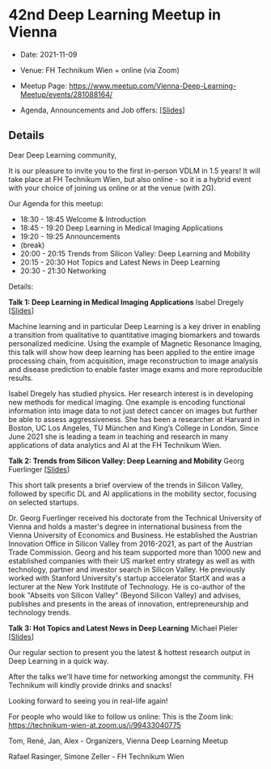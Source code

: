 # 42nd Deep Learning Meetup in Vienna

* Date: 2021-11-09
* Venue: FH Technikum Wien + online (via Zoom)
* Meetup Page: https://www.meetup.com/Vienna-Deep-Learning-Meetup/events/281088164/

* Agenda, Announcements and Job offers:
[[Slides](<./slides/42nd Deep Learning Meetup Intro - Announcements.pdf>)]

## Details


Dear Deep Learning community,

It is our pleasure to invite you to the first in-person VDLM in 1.5 years! It will take place at FH Technikum Wien, but also online - so it is a hybrid event with your choice of joining us online or at the venue (with 2G).

Our Agenda for this meetup:

* 18:30 - 18:45 Welcome & Introduction
* 18:45 - 19:20 Deep Learning in Medical Imaging Applications
* 19:20 - 19:25 Announcements
* (break)
* 20:00 - 20:15 Trends from Silicon Valley: Deep Learning and Mobility
* 20:15 - 20:30 Hot Topics and Latest News in Deep Learning
* 20:30 - 21:30 Networking

Details:

**Talk 1: Deep Learning in Medical Imaging Applications** 
Isabel Dregely
[[Slides](<./slides/Deep Learning in Medical Imaging Applications.pdf>)]

Machine learning and in particular Deep Learning is a key driver in enabling a transition from qualitative to quantitative imaging biomarkers and towards personalized medicine. Using the example of Magnetic Resonance Imaging, this talk will show how deep learning has been applied to the entire image processing chain, from acquisition, image reconstruction to image analysis and disease prediction to enable faster image exams and more reproducible results.

Isabel Dregely has studied physics. Her research interest is in developing new methods for medical imaging. One example is encoding functional information into image data to not just detect cancer on images but further be able to assess aggressiveness. She has been a researcher at Harvard in Boston, UC Los Angeles, TU München and King’s College in London. Since June 2021 she is leading a team in teaching and research in many applications of data analytics and AI at the FH Technikum Wien.

**Talk 2: Trends from Silicon Valley: Deep Learning and Mobility**
Georg Fuerlinger
[[Slides](<./slides/Silicon Valley_Mobility Innovation_Dr_Georg_Fuerlinger.pdf>)]


This short talk presents a brief overview of the trends in Silicon Valley, followed by specific DL and AI applications in the mobility sector, focusing on selected startups.

Dr. Georg Fuerlinger received his doctorate from the Technical University of Vienna and holds a master's degree in international business from the Vienna University of Economics and Business. He established the Austrian Innovation Office in Silicon Valley from 2016-2021, as part of the Austrian Trade Commission. Georg and his team supported more than 1000 new and established companies with their US market entry strategy as well as with technology, partner and investor search in Silicon Valley. He previously worked with Stanford University's startup accelerator StartX and was a lecturer at the New York Institute of Technology. He is co-author of the book "Abseits von Silicon Valley" (Beyond Silicon Valley) and advises, publishes and presents in the areas of innovation, entrepreneurship and technology trends.

**Talk 3: Hot Topics and Latest News in Deep Learning**
Michael Pieler
[[Slides](<./slides/Hot-Topics_Intro-to-scaling-laws-for-NN_CLIP-applications_42th-VDLM_20211109.pdf>)]

Our regular section to present you the latest & hottest research output in Deep Learning in a quick way.


After the talks we'll have time for networking amongst the community. FH Technikum will kindly provide drinks and snacks!

Looking forward to seeing you in real-life again!

For people who would like to follow us online:
This is the Zoom link: https://technikum-wien-at.zoom.us/j/99433040775

Tom, René, Jan, Alex - Organizers, Vienna Deep Learning Meetup

Rafael Rasinger, Simone Zeller - FH Technikum Wien
